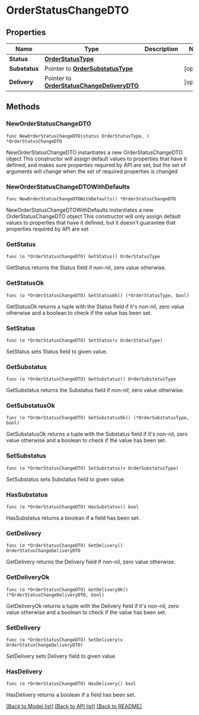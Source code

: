 # OrderStatusChangeDTO

## Properties

Name | Type | Description | Notes
------------ | ------------- | ------------- | -------------
**Status** | [**OrderStatusType**](OrderStatusType.md) |  | 
**Substatus** | Pointer to [**OrderSubstatusType**](OrderSubstatusType.md) |  | [optional] 
**Delivery** | Pointer to [**OrderStatusChangeDeliveryDTO**](OrderStatusChangeDeliveryDTO.md) |  | [optional] 

## Methods

### NewOrderStatusChangeDTO

`func NewOrderStatusChangeDTO(status OrderStatusType, ) *OrderStatusChangeDTO`

NewOrderStatusChangeDTO instantiates a new OrderStatusChangeDTO object
This constructor will assign default values to properties that have it defined,
and makes sure properties required by API are set, but the set of arguments
will change when the set of required properties is changed

### NewOrderStatusChangeDTOWithDefaults

`func NewOrderStatusChangeDTOWithDefaults() *OrderStatusChangeDTO`

NewOrderStatusChangeDTOWithDefaults instantiates a new OrderStatusChangeDTO object
This constructor will only assign default values to properties that have it defined,
but it doesn't guarantee that properties required by API are set

### GetStatus

`func (o *OrderStatusChangeDTO) GetStatus() OrderStatusType`

GetStatus returns the Status field if non-nil, zero value otherwise.

### GetStatusOk

`func (o *OrderStatusChangeDTO) GetStatusOk() (*OrderStatusType, bool)`

GetStatusOk returns a tuple with the Status field if it's non-nil, zero value otherwise
and a boolean to check if the value has been set.

### SetStatus

`func (o *OrderStatusChangeDTO) SetStatus(v OrderStatusType)`

SetStatus sets Status field to given value.


### GetSubstatus

`func (o *OrderStatusChangeDTO) GetSubstatus() OrderSubstatusType`

GetSubstatus returns the Substatus field if non-nil, zero value otherwise.

### GetSubstatusOk

`func (o *OrderStatusChangeDTO) GetSubstatusOk() (*OrderSubstatusType, bool)`

GetSubstatusOk returns a tuple with the Substatus field if it's non-nil, zero value otherwise
and a boolean to check if the value has been set.

### SetSubstatus

`func (o *OrderStatusChangeDTO) SetSubstatus(v OrderSubstatusType)`

SetSubstatus sets Substatus field to given value.

### HasSubstatus

`func (o *OrderStatusChangeDTO) HasSubstatus() bool`

HasSubstatus returns a boolean if a field has been set.

### GetDelivery

`func (o *OrderStatusChangeDTO) GetDelivery() OrderStatusChangeDeliveryDTO`

GetDelivery returns the Delivery field if non-nil, zero value otherwise.

### GetDeliveryOk

`func (o *OrderStatusChangeDTO) GetDeliveryOk() (*OrderStatusChangeDeliveryDTO, bool)`

GetDeliveryOk returns a tuple with the Delivery field if it's non-nil, zero value otherwise
and a boolean to check if the value has been set.

### SetDelivery

`func (o *OrderStatusChangeDTO) SetDelivery(v OrderStatusChangeDeliveryDTO)`

SetDelivery sets Delivery field to given value.

### HasDelivery

`func (o *OrderStatusChangeDTO) HasDelivery() bool`

HasDelivery returns a boolean if a field has been set.


[[Back to Model list]](../README.md#documentation-for-models) [[Back to API list]](../README.md#documentation-for-api-endpoints) [[Back to README]](../README.md)


